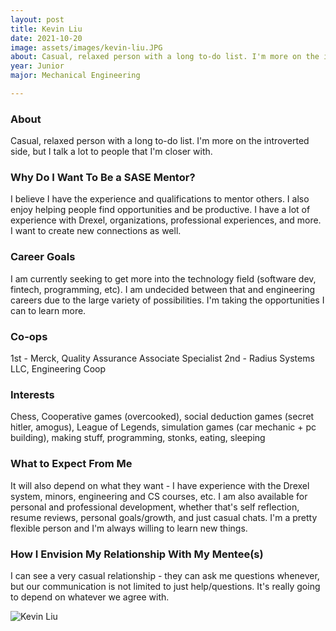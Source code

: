 ```yaml
---
layout: post
title: Kevin Liu 
date: 2021-10-20
image: assets/images/kevin-liu.JPG
about: Casual, relaxed person with a long to-do list. I'm more on the introverted side, but I talk a lot to people that I'm closer with. 
year: Junior
major: Mechanical Engineering

---
```


### About

Casual, relaxed person with a long to-do list. I'm more on the introverted side, but I talk a lot to people that I'm closer with. 

### Why Do I Want To Be a SASE Mentor?

I believe I have the experience and qualifications to mentor others. I also enjoy helping people find opportunities and be productive. I have a lot of experience with Drexel, organizations, professional experiences, and more. I want to create new connections as well.

### Career Goals

I am currently seeking to get more into the technology field (software dev, fintech, programming, etc). I am undecided between that and engineering careers due to the large variety of possibilities. I'm taking the opportunities I can to learn more.

### Co-ops

1st - Merck, Quality Assurance Associate Specialist
2nd - Radius Systems LLC, Engineering Coop

### Interests

Chess, Cooperative games (overcooked), social deduction games (secret hitler, amogus), League of Legends, simulation games (car mechanic + pc building), making stuff, programming, stonks, eating, sleeping

### What to Expect From Me

It will also depend on what they want - I have experience with the Drexel system, minors, engineering and CS courses, etc. I am also available for personal and professional development, whether that's self reflection, resume reviews, personal goals/growth, and just casual chats. I'm a pretty flexible person and I'm always willing to learn new things.

### How I Envision My Relationship With My Mentee(s) 

I can see a very casual relationship - they can ask me questions whenever, but our communication is not limited to just help/questions. It's really going to depend on whatever we agree with.

<div class="text-center my-5">
    <img src="{ "https://sase-drexel.github.io/mentorship-2021/assets/images/kevin-liu.JPG" | absolute_url }" alt="Kevin Liu" class="rounded post-img" />
</div>
